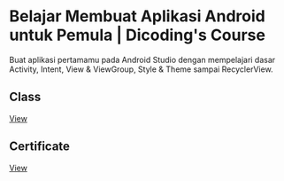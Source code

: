 # Belajar Membuat Aplikasi Android untuk Pemula | Dicoding's Course
Buat aplikasi pertamamu pada Android Studio dengan mempelajari dasar Activity, Intent, View & ViewGroup, Style & Theme sampai RecyclerView.

## Class
[View](https://www.dicoding.com/academies/51)

## Certificate

[View](https://www.dicoding.com/certificates/MRZM4D3G0XYQ)
